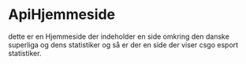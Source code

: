 # ApiHjemmeside
dette er en Hjemmeside der indeholder en side omkring den danske superliga og dens statistiker og så er der en side der viser csgo esport statistiker.

